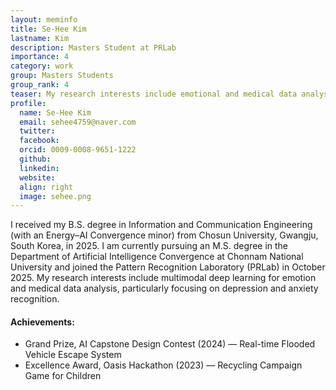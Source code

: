 ```yaml
---
layout: meminfo
title: Se-Hee Kim
lastname: Kim
description: Masters Student at PRLab
importance: 4
category: work
group: Masters Students
group_rank: 4
teaser: My research interests include emotional and medical data analysis using multimodal deep learning.
profile:
  name: Se-Hee Kim
  email: sehee4759@naver.com
  twitter: 
  facebook:
  orcid: 0009-0008-9651-1222
  github:
  linkedin:
  website:
  align: right
  image: sehee.png
---
```




I received my B.S. degree in Information and Communication Engineering (with an Energy–AI Convergence minor) from Chosun University, Gwangju, South Korea, in 2025.
I am currently pursuing an M.S. degree in the Department of Artificial Intelligence Convergence at Chonnam National University and joined the Pattern Recognition Laboratory (PRLab) in October 2025.
My research interests include multimodal deep learning for emotion and medical data analysis, particularly focusing on depression and anxiety recognition.


#### Achievements:
* Grand Prize, AI Capstone Design Contest (2024) — Real-time Flooded Vehicle Escape System
* Excellence Award, Oasis Hackathon (2023) — Recycling Campaign Game for Children


<!--stackedit_data:
eyJoaXN0b3J5IjpbLTE5ODQzNzU4NzhdfQ==
-->
 

